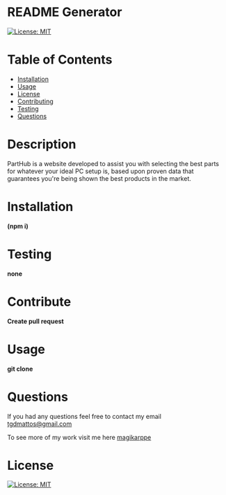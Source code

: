 # README Generator
  [![License: MIT](https://img.shields.io/badge/License-MIT-yellow.svg)](https://opensource.org/licenses/MIT)
  
  # Table of Contents 
  * [Installation](#Installation) 
  * [Usage](#Usage) 
  * [License](#license)
  * [Contributing](#Contribute) 
  * [Testing](#Testing)
  * [Questions](#Questions)
  
  # Description 
PartHub is a website developed to assist you with selecting the best parts for whatever your ideal PC setup is, based upon proven data that guarantees you're being shown the best products in the market. 
  
  # Installation
   **(npm i)**

  # Testing
  **none**

  # Contribute
  **Create pull request**

  # Usage
  **git clone**

  # Questions
  If you had any questions feel free to contact my email tgdmattos@gmail.com

  To see more of my work visit me here [magikarppe](https://github.com/magikarppe)


  # License
  [![License: MIT](https://img.shields.io/badge/License-MIT-yellow.svg)](https://opensource.org/licenses/MIT)

